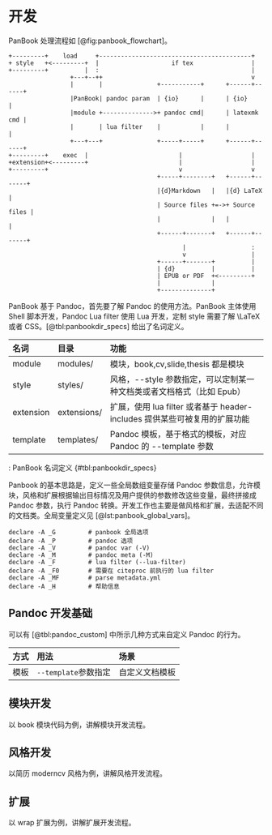 
# 开发

PanBook 处理流程如 [@fig:panbook_flowchart]。

```{#fig:panbook_flowchart .plot:ditaa caption="PanBook 流程图"}
+---------+    load     +------------------------------------------+
+ style   +<---------+  |                    if tex                |
+---------+          |  :                                          |
                 +---+--++                                         v
                 |       |               +-----------+      +------+------+
                 |PanBook| pandoc param  | {io}      |      | {io}        |
                 |module +-------------->+ pandoc cmd|      | latexmk cmd |
                 |       | lua filter    |           |      |             |
                 +---+---+               +-----+-----+      +------+------+
+---------+    exec  |                         |                   |
+extension+<---------+                         |                   |
+---------+                                    v                   v  
                                         +-----+--------+   +------+-------+
                                         |{d}Markdown   |   |{d} LaTeX     |
                                         | Source files +=->+ Source files |
                                         |              |   |              |
                                         +------+-------+   +------+-------+
                                                |                  :
                                                v                  |
                                         +------+-------+          |
                                         | {d}          |          |
                                         | EPUB or PDF  +<---------+
                                         |              |
                                         +--------------+
```
                                         
PanBook 基于 Pandoc，首先要了解 Pandoc 的使用方法。PanBook 主体使用 Shell 脚本开发，Pandoc Lua filter 使用 Lua 开发，定制 style 需要了解 \LaTeX 或者 CSS。[@tbl:panbookdir_specs] 给出了名词定义。

名词 | 目录 | 功能
:--|:--|:------
module | modules/ | 模块，book,cv,slide,thesis 都是模块
style | styles/ | 风格，--style 参数指定，可以定制某一种文档类或者文档格式（比如 Epub）
extension | extensions/ | 扩展，使用 lua filter 或者基于 header-includes 提供某些可被复用的扩展功能
template | templates/ | Pandoc 模板，基于格式的模板，对应 Pandoc 的 --template 参数

: PanBook 名词定义 {#tbl:panbookdir_specs}

Panbook 的基本思路是，定义一些全局数组变量存储 Pandoc 参数信息，允许模块，风格和扩展根据输出目标情况及用户提供的参数修改这些变量，最终拼接成 Pandoc 参数，执行 Pandoc 转换。开发工作也主要是做风格和扩展，去适配不同的文档类。全局变量定义见 [@lst:panbook_global_vars]。

```{#lst:panbook_global_vars .bash caption="Panbook 全局变量"}
declare -A _G         # panbook 全局选项
declare -A _P         # pandoc 选项
declare -A _V         # pandoc var (-V)
declare -A _M         # pandoc meta (-M)
declare -A _F         # lua filter (--lua-filter)
declare -A _F0        # 需要在 citeproc 前执行的 lua filter
declare -A _MF        # parse metadata.yml
declare -A _H         # 帮助信息
```

## Pandoc 开发基础

可以有 [@tbl:pandoc_custom] 中所示几种方式来自定义 Pandoc 的行为。

方式 | 用法 | 场景 
:---|:-----|:-----
模板|`--template`参数指定 | 自定义文档模板

## 模块开发

以 book 模块代码为例，讲解模块开发流程。

## 风格开发
以简历 moderncv 风格为例，讲解风格开发流程。

## 扩展
以 wrap 扩展为例，讲解扩展开发流程。
